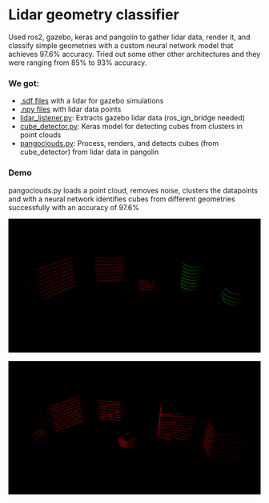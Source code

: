 # Lidar geometry classifier

Used ros2, gazebo, keras and pangolin to gather lidar data, render it, and classify simple geometries with a custom neural network model that achieves 97.6% accuracy. Tried out some other other architectures and they were ranging from 85% to 93% accuracy.

### We got:
- [.sdf files](src/lidar_planning/resource) with a lidar for gazebo simulations
- [.npy files](src/lidar_planninng/resource/clouds) with lidar data points 
- [lidar_listener.py](src/lidar_planning/lidar_planning/lidar_listener.py): Extracts gazebo lidar data (ros_ign_bridge needed)
- [cube_detector.py](cube_detector.py): Keras model for detecting cubes from clusters in point clouds
- [pangoclouds.py](pangoclouds.py): Process, renders, and detects cubes (from cube_detector) from lidar data in pangolin


### Demo
pangoclouds.py loads a point cloud, removes noise, clusters the datapoints and with a neural network identifies cubes from different geometries successfully with an accuracy of 97.6%

![pangloclouds](/images/pangoclouds.png "pangoclouds results")

![pangloclouds](/images/pangoclouds_cubes.png "pangoclouds results")

